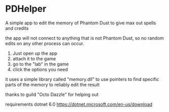 # PDHelper
A simple app to edit the memory of Phantom Dust to give max out spells and credits

the app will not connect to anything that is not Phantom Dust, so no random edits on any other process can occur.

1. Just open up the app  
2. attach it to the game  
3. go to the "lab" in the game  
4. click the options you need  
  
it uses a simple library called "memory.dll" to use pointers to find specific parts of the memory to reliably edit the result  
  
thanks to guild "Octo Dazzle" for helping out
  
requirements dotnet 6.0
https://dotnet.microsoft.com/en-us/download
